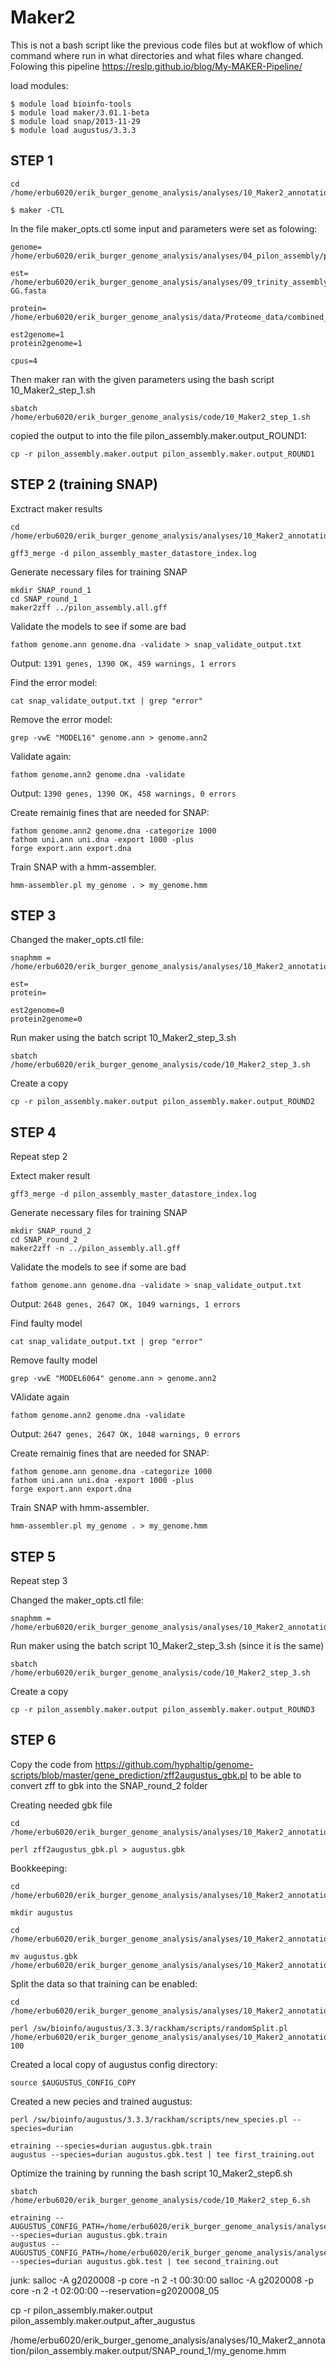 # Maker2
This is not a bash script like the previous code files but at wokflow of which command where run in what directories and what files whare changed. Folowing this  pipeline https://reslp.github.io/blog/My-MAKER-Pipeline/  

load modules:  
```
$ module load bioinfo-tools
$ module load maker/3.01.1-beta
$ module load snap/2013-11-29 
$ module load augustus/3.3.3
```


## STEP 1  

```
cd /home/erbu6020/erik_burger_genome_analysis/analyses/10_Maker2_annotation

$ maker -CTL
```
In the file maker_opts.ctl some input and parameters were set as folowing:  
```
genome= /home/erbu6020/erik_burger_genome_analysis/analyses/04_pilon_assembly/pilon_assembly.fasta

est= /home/erbu6020/erik_burger_genome_analysis/analyses/09_trinity_assembly_SRR6040092/trinity_out_dir/Trinity-GG.fasta

protein=  /home/erbu6020/erik_burger_genome_analysis/data/Proteome_data/combined_proteome_reference.fasta

est2genome=1
protein2genome=1

cpus=4
```
Then maker ran with the given parameters using the bash script 10_Maker2_step_1.sh
```
sbatch /home/erbu6020/erik_burger_genome_analysis/code/10_Maker2_step_1.sh
```

copied the output to into the file pilon_assembly.maker.output_ROUND1: 

```
cp -r pilon_assembly.maker.output pilon_assembly.maker.output_ROUND1
```

## STEP 2 (training SNAP)

Exctract maker results

```
cd /home/erbu6020/erik_burger_genome_analysis/analyses/10_Maker2_annotation/pilon_assembly.maker.output

gff3_merge -d pilon_assembly_master_datastore_index.log
```

Generate necessary files for training SNAP
```
mkdir SNAP_round_1
cd SNAP_round_1
maker2zff ../pilon_assembly.all.gff
```

Validate the models to see if some are bad
```
fathom genome.ann genome.dna -validate > snap_validate_output.txt
```

Output: ``` 1391 genes, 1390 OK, 459 warnings, 1 errors ```

Find the error model:
```
cat snap_validate_output.txt | grep "error" 
```

Remove the error model:
```
grep -vwE "MODEL16" genome.ann > genome.ann2
```
Validate again:
```
fathom genome.ann2 genome.dna -validate
```
Output: ```1390 genes, 1390 OK, 458 warnings, 0 errors ```

Create remainig fines that are needed for SNAP: 
```
fathom genome.ann2 genome.dna -categorize 1000
fathom uni.ann uni.dna -export 1000 -plus
forge export.ann export.dna
```

Train SNAP with a hmm-assembler.  

```
hmm-assembler.pl my_genome . > my_genome.hmm
```

## STEP 3

Changed the maker_opts.ctl file:
```
snaphmm = /home/erbu6020/erik_burger_genome_analysis/analyses/10_Maker2_annotation/pilon_assembly.maker.output/SNAP_round_1/my_genome.hmm

est= 
protein=

est2genome=0
protein2genome=0
```
 

Run maker using the batch script 10_Maker2_step_3.sh

```
sbatch /home/erbu6020/erik_burger_genome_analysis/code/10_Maker2_step_3.sh
```

Create a copy
```
cp -r pilon_assembly.maker.output pilon_assembly.maker.output_ROUND2
```

## STEP 4

Repeat step 2


Extect maker result
```
gff3_merge -d pilon_assembly_master_datastore_index.log
```

Generate necessary files for training SNAP
```
mkdir SNAP_round_2
cd SNAP_round_2
maker2zff -n ../pilon_assembly.all.gff
```

Validate the models to see if some are bad
```
fathom genome.ann genome.dna -validate > snap_validate_output.txt
```
Output: ```2648 genes, 2647 OK, 1049 warnings, 1 errors```

Find faulty model
```
cat snap_validate_output.txt | grep "error" 
```

Remove faulty model
```
grep -vwE "MODEL6064" genome.ann > genome.ann2
```

VAlidate again
```
fathom genome.ann2 genome.dna -validate 
```
Output: ```2647 genes, 2647 OK, 1048 warnings, 0 errors```


Create remainig fines that are needed for SNAP: 
```
fathom genome.ann genome.dna -categorize 1000
fathom uni.ann uni.dna -export 1000 -plus 
forge export.ann export.dna
```

Train SNAP with hmm-assembler.  
```
hmm-assembler.pl my_genome . > my_genome.hmm
```

## STEP 5

Repeat step 3

Changed the maker_opts.ctl file:
```
snaphmm = /home/erbu6020/erik_burger_genome_analysis/analyses/10_Maker2_annotation/pilon_assembly.maker.output/SNAP_round_2/my_genome.hmm
```
 

Run maker using the batch script 10_Maker2_step_3.sh (since it is the same)

```
sbatch /home/erbu6020/erik_burger_genome_analysis/code/10_Maker2_step_3.sh
```

Create a copy
```
cp -r pilon_assembly.maker.output pilon_assembly.maker.output_ROUND3
```

## STEP 6 

Copy the code from https://github.com/hyphaltip/genome-scripts/blob/master/gene_prediction/zff2augustus_gbk.pl to be able to convert zff to gbk into the SNAP_round_2 folder

Creating needed gbk file
```
cd /home/erbu6020/erik_burger_genome_analysis/analyses/10_Maker2_annotation/pilon_assembly.maker.output/SNAP_round_2

perl zff2augustus_gbk.pl > augustus.gbk
````

Bookkeeping:
```
cd /home/erbu6020/erik_burger_genome_analysis/analyses/10_Maker2_annotation/pilon_assembly.maker.output

mkdir augustus

cd /home/erbu6020/erik_burger_genome_analysis/analyses/10_Maker2_annotation/pilon_assembly.maker.output/SNAP_round_2

mv augustus.gbk /home/erbu6020/erik_burger_genome_analysis/analyses/10_Maker2_annotation/pilon_assembly.maker.output/augustus/augustus.gbk
```
Split the data so that training can be enabled:
```
cd /home/erbu6020/erik_burger_genome_analysis/analyses/10_Maker2_annotation/pilon_assembly.maker.output/augustus/

perl /sw/bioinfo/augustus/3.3.3/rackham/scripts/randomSplit.pl /home/erbu6020/erik_burger_genome_analysis/analyses/10_Maker2_annotation/pilon_assembly.maker.output/augustus/augustus.gbk 100
```

Created a local copy of augustus config directory:
```
source $AUGUSTUS_CONFIG_COPY
```

Created a new pecies and trained augustus:
```
perl /sw/bioinfo/augustus/3.3.3/rackham/scripts/new_species.pl --species=durian

etraining --species=durian augustus.gbk.train
augustus --species=durian augustus.gbk.test | tee first_training.out
```

Optimize the training by running the bash script 10_Maker2_step6.sh
```
sbatch /home/erbu6020/erik_burger_genome_analysis/code/10_Maker2_step_6.sh
```

```
etraining --AUGUSTUS_CONFIG_PATH=/home/erbu6020/erik_burger_genome_analysis/analyses/10_Maker2_annotation/pilon_assembly.maker.output/augustus/augustus_config --species=durian augustus.gbk.train
augustus --AUGUSTUS_CONFIG_PATH=/home/erbu6020/erik_burger_genome_analysis/analyses/10_Maker2_annotation/pilon_assembly.maker.output/augustus/augustus_config --species=durian augustus.gbk.test | tee second_training.out
```






junk:
salloc -A g2020008 -p core -n 2 -t 00:30:00
salloc -A g2020008 -p core -n 2 -t 02:00:00 --reservation=g2020008_05

cp -r pilon_assembly.maker.output pilon_assembly.maker.output_after_augustus


/home/erbu6020/erik_burger_genome_analysis/analyses/10_Maker2_annotation/pilon_assembly.maker.output/SNAP_round_1/my_genome.hmm

